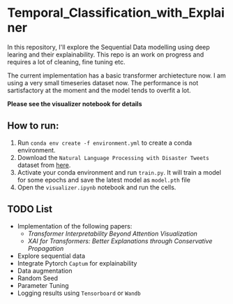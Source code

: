 # Temporal_Classification_with_Explainer
In this repository, I'll explore the Sequential Data modelling using deep learing and their explainability. This repo is an work on progress and requires a lot of cleaning, fine tuning etc. 

The current implementation has a basic transformer archietecture now. I am using a very small timeseries dataset now. The performance is not sartisfactory at the moment and the model tends to overfit a lot.  

**Please see the visualizer notebook for details**

## How to run:
1. Run `conda env create -f environment.yml` to create a conda environment.
2. Download the `Natural Language Processing with Disaster Tweets` dataset from [here](https://www.kaggle.com/competitions/nlp-getting-started/data). 
3. Activate your conda environment and run `train.py`. It will train a model for some epochs and save the latest model as `model.pth` file
4. Open the `visualizer.ipynb` notebook and run the cells.

## TODO List
- Implementation of the following papers:
  - *Transformer Interpretability Beyond Attention Visualization*
  - *XAI for Transformers: Better Explanations through Conservative Propagation*
- Explore sequential data
- Integrate Pytorch `Captum` for explainability
- Data augmentation
- Random Seed
- Parameter Tuning
- Logging results using `Tensorboard` or `Wandb`